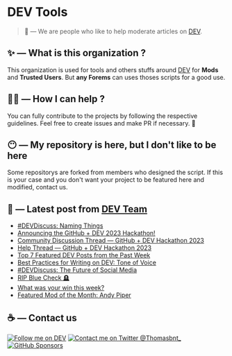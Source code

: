 # DEV Tools

> 🔧 — We are people who like to help moderate articles on [DEV](https://dev.to).

## ✨ — What is this organization ?

This organization is used for tools and others stuffs around [DEV](https://dev.to) for **Mods** and **Trusted Users**. But __any Forems__ can uses thoses scripts for a good use.


## 💪🏼 — How I can help ?

You can fully contribute to the projects by following the respective guidelines. Feel free to create issues and make PR if necessary. 🎉

## 😶 — My repository is here, but I don't like to be here

Some repositorys are forked from members who designed the script. If this is your case and you don't want your project to be featured here and modified, contact us.

## 📝 — Latest post from [DEV Team](https://dev.to/devteam)

<!-- BLOG-POST-LIST:START -->
- [#DEVDiscuss: Naming Things](https://dev.to/devteam/devdiscuss-naming-things-25p4)
- [Announcing the GitHub + DEV 2023 Hackathon!](https://dev.to/devteam/announcing-the-github-dev-2023-hackathon-4ocn)
- [Community Discussion Thread — GitHub + DEV Hackathon 2023](https://dev.to/devteam/community-discussion-thread-github-dev-hackathon-2023-5410)
- [Help Thread — GitHub + DEV Hackathon 2023](https://dev.to/devteam/github-dev-hackathon-2023-help-thread-1pf)
- [Top 7 Featured DEV Posts from the Past Week](https://dev.to/devteam/top-7-featured-dev-posts-from-the-past-week-1d0h)
- [Best Practices for Writing on DEV: Tone of Voice](https://dev.to/devteam/best-practices-for-writing-on-dev-tone-of-voice-32om)
- [#DEVDiscuss: The Future of Social Media](https://dev.to/devteam/devdiscuss-the-future-of-social-media-32gh)
- [RIP Blue Check 🪦](https://dev.to/devteam/rip-blue-check-jlh)
- [What was your win this week?](https://dev.to/devteam/what-was-your-win-this-week-4ld4)
- [Featured Mod of the Month: Andy Piper](https://dev.to/devteam/featured-mod-of-the-month-andy-piper-2fg6)
<!-- BLOG-POST-LIST:END -->


## ☕ — Contact us

[![Follow me on DEV](https://img.shields.io/badge/dev.to-%2308090A.svg?&style=for-the-badge&logo=dev.to&logoColor=white&alt=devto)](https://dev.to/thomasbnt)
[![Contact me on Twitter @Thomasbnt_](https://img.shields.io/badge/Contact%20me%20on%20Twitter-%231DA1F2.svg?&style=for-the-badge&logo=twitter&logoColor=white&alt=twitter)](https://twitter.com/messages/1142357270-1142357270?text=Hello,%20I%20contact%20you%20from%20devtotools%20&recipient_id=1142357270) [![GitHub Sponsors](https://img.shields.io/badge/Sponsor%20me-%23EA54AE.svg?&style=for-the-badge&logo=github-sponsors&logoColor=white)](https://github.com/sponsors/thomasbnt)


